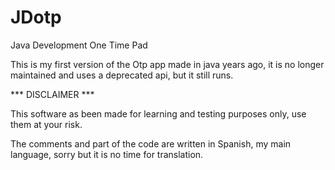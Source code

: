 # JDotp
Java Development One Time Pad

This is my first version of the Otp app made in java years ago, it is no longer maintained and uses a deprecated api, but it still runs.

*** DISCLAIMER ***  

This software as been made for learning and testing purposes only, use them at your risk.

The comments and part of the code are written in Spanish, my main language, sorry but it is no time for translation.
